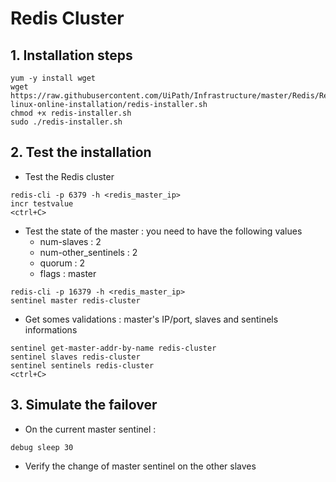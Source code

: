 # Redis Cluster
## 1. Installation steps 
```
yum -y install wget
wget https://raw.githubusercontent.com/UiPath/Infrastructure/master/Redis/Redis-linux-online-installation/redis-installer.sh
chmod +x redis-installer.sh
sudo ./redis-installer.sh
```
## 2. Test the installation
- Test the Redis cluster
```
redis-cli -p 6379 -h <redis_master_ip>
incr testvalue
<ctrl+C>
```
- Test the state of the master : you need to have the following values
    - num-slaves : 2
    - num-other_sentinels : 2
    - quorum : 2
    - flags : master
```
redis-cli -p 16379 -h <redis_master_ip>
sentinel master redis-cluster
```
- Get somes validations : master's IP/port, slaves and sentinels informations
```
sentinel get-master-addr-by-name redis-cluster
sentinel slaves redis-cluster
sentinel sentinels redis-cluster
<ctrl+C>
```

## 3. Simulate the failover
- On the current master sentinel :
```
debug sleep 30
```
- Verify the change of master sentinel on the other slaves

